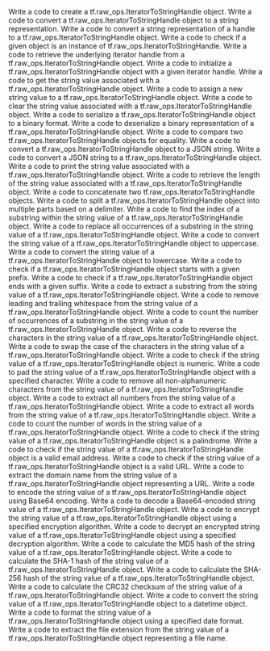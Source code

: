 Write a code to create a tf.raw_ops.IteratorToStringHandle object.
Write a code to convert a tf.raw_ops.IteratorToStringHandle object to a string representation.
Write a code to convert a string representation of a handle to a tf.raw_ops.IteratorToStringHandle object.
Write a code to check if a given object is an instance of tf.raw_ops.IteratorToStringHandle.
Write a code to retrieve the underlying iterator handle from a tf.raw_ops.IteratorToStringHandle object.
Write a code to initialize a tf.raw_ops.IteratorToStringHandle object with a given iterator handle.
Write a code to get the string value associated with a tf.raw_ops.IteratorToStringHandle object.
Write a code to assign a new string value to a tf.raw_ops.IteratorToStringHandle object.
Write a code to clear the string value associated with a tf.raw_ops.IteratorToStringHandle object.
Write a code to serialize a tf.raw_ops.IteratorToStringHandle object to a binary format.
Write a code to deserialize a binary representation of a tf.raw_ops.IteratorToStringHandle object.
Write a code to compare two tf.raw_ops.IteratorToStringHandle objects for equality.
Write a code to convert a tf.raw_ops.IteratorToStringHandle object to a JSON string.
Write a code to convert a JSON string to a tf.raw_ops.IteratorToStringHandle object.
Write a code to print the string value associated with a tf.raw_ops.IteratorToStringHandle object.
Write a code to retrieve the length of the string value associated with a tf.raw_ops.IteratorToStringHandle object.
Write a code to concatenate two tf.raw_ops.IteratorToStringHandle objects.
Write a code to split a tf.raw_ops.IteratorToStringHandle object into multiple parts based on a delimiter.
Write a code to find the index of a substring within the string value of a tf.raw_ops.IteratorToStringHandle object.
Write a code to replace all occurrences of a substring in the string value of a tf.raw_ops.IteratorToStringHandle object.
Write a code to convert the string value of a tf.raw_ops.IteratorToStringHandle object to uppercase.
Write a code to convert the string value of a tf.raw_ops.IteratorToStringHandle object to lowercase.
Write a code to check if a tf.raw_ops.IteratorToStringHandle object starts with a given prefix.
Write a code to check if a tf.raw_ops.IteratorToStringHandle object ends with a given suffix.
Write a code to extract a substring from the string value of a tf.raw_ops.IteratorToStringHandle object.
Write a code to remove leading and trailing whitespace from the string value of a tf.raw_ops.IteratorToStringHandle object.
Write a code to count the number of occurrences of a substring in the string value of a tf.raw_ops.IteratorToStringHandle object.
Write a code to reverse the characters in the string value of a tf.raw_ops.IteratorToStringHandle object.
Write a code to swap the case of the characters in the string value of a tf.raw_ops.IteratorToStringHandle object.
Write a code to check if the string value of a tf.raw_ops.IteratorToStringHandle object is numeric.
Write a code to pad the string value of a tf.raw_ops.IteratorToStringHandle object with a specified character.
Write a code to remove all non-alphanumeric characters from the string value of a tf.raw_ops.IteratorToStringHandle object.
Write a code to extract all numbers from the string value of a tf.raw_ops.IteratorToStringHandle object.
Write a code to extract all words from the string value of a tf.raw_ops.IteratorToStringHandle object.
Write a code to count the number of words in the string value of a tf.raw_ops.IteratorToStringHandle object.
Write a code to check if the string value of a tf.raw_ops.IteratorToStringHandle object is a palindrome.
Write a code to check if the string value of a tf.raw_ops.IteratorToStringHandle object is a valid email address.
Write a code to check if the string value of a tf.raw_ops.IteratorToStringHandle object is a valid URL.
Write a code to extract the domain name from the string value of a tf.raw_ops.IteratorToStringHandle object representing a URL.
Write a code to encode the string value of a tf.raw_ops.IteratorToStringHandle object using Base64 encoding.
Write a code to decode a Base64-encoded string value of a tf.raw_ops.IteratorToStringHandle object.
Write a code to encrypt the string value of a tf.raw_ops.IteratorToStringHandle object using a specified encryption algorithm.
Write a code to decrypt an encrypted string value of a tf.raw_ops.IteratorToStringHandle object using a specified decryption algorithm.
Write a code to calculate the MD5 hash of the string value of a tf.raw_ops.IteratorToStringHandle object.
Write a code to calculate the SHA-1 hash of the string value of a tf.raw_ops.IteratorToStringHandle object.
Write a code to calculate the SHA-256 hash of the string value of a tf.raw_ops.IteratorToStringHandle object.
Write a code to calculate the CRC32 checksum of the string value of a tf.raw_ops.IteratorToStringHandle object.
Write a code to convert the string value of a tf.raw_ops.IteratorToStringHandle object to a datetime object.
Write a code to format the string value of a tf.raw_ops.IteratorToStringHandle object using a specified date format.
Write a code to extract the file extension from the string value of a tf.raw_ops.IteratorToStringHandle object representing a file name.